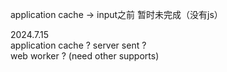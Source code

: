 application cache -> input之前 暂时未完成（没有js）  

2024.7.15  
application cache ?
server sent ?  
web worker ?  (need other supports)  